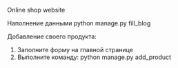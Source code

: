 Online shop website

Наполнение данными python manage.py fill_blog

Добавление своего продукта:
1. Заполните форму на главной странице
2. Выполните команду: python manage.py add_product
